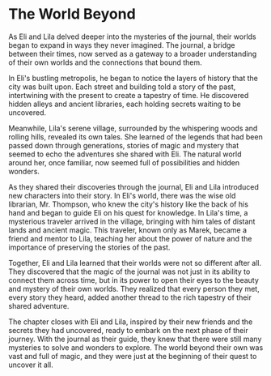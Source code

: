 # The World Beyond

As Eli and Lila delved deeper into the mysteries of the journal, their worlds began to expand in ways they never imagined. The journal, a bridge between their times, now served as a gateway to a broader understanding of their own worlds and the connections that bound them.

In Eli's bustling metropolis, he began to notice the layers of history that the city was built upon. Each street and building told a story of the past, intertwining with the present to create a tapestry of time. He discovered hidden alleys and ancient libraries, each holding secrets waiting to be uncovered.

Meanwhile, Lila's serene village, surrounded by the whispering woods and rolling hills, revealed its own tales. She learned of the legends that had been passed down through generations, stories of magic and mystery that seemed to echo the adventures she shared with Eli. The natural world around her, once familiar, now seemed full of possibilities and hidden wonders.

As they shared their discoveries through the journal, Eli and Lila introduced new characters into their story. In Eli's world, there was the wise old librarian, Mr. Thompson, who knew the city's history like the back of his hand and began to guide Eli on his quest for knowledge. In Lila's time, a mysterious traveler arrived in the village, bringing with him tales of distant lands and ancient magic. This traveler, known only as Marek, became a friend and mentor to Lila, teaching her about the power of nature and the importance of preserving the stories of the past.

Together, Eli and Lila learned that their worlds were not so different after all. They discovered that the magic of the journal was not just in its ability to connect them across time, but in its power to open their eyes to the beauty and mystery of their own worlds. They realized that every person they met, every story they heard, added another thread to the rich tapestry of their shared adventure.

The chapter closes with Eli and Lila, inspired by their new friends and the secrets they had uncovered, ready to embark on the next phase of their journey. With the journal as their guide, they knew that there were still many mysteries to solve and wonders to explore. The world beyond their own was vast and full of magic, and they were just at the beginning of their quest to uncover it all.
